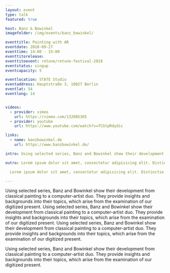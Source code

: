 ```yaml
---
layout: event
type: talk
featured: true

host: Banz & Bowinkel
imagefolder: /img/events/banz_bowinkel/

eventtitle: Painting with AR
eventdate: 2018-09-27
eventtime: 14:00 - 15:00
eventtitorelease: 
eventtitoevent: retune/retune-festival-2018
eventstatus: singup
eventcapacity: 5

eventlocation: STATE Studio
eventaddress: Hauptstraße 3, 10827 Berlin
eventlat: 54
eventlong: 14


videos:
  - provider: vimeo
    url: https://vimeo.com/132085365
  - provider: youtube
    url: https://www.youtube.com/watch?v=fCGtpRdydic

links:
  - name: banzbowinkel.de
    url: https://www.banzbowinkel.de/

intro: Using selected series, Banz and Bowinkel show their development from classical painting to a computer-artist duo. They provide insights and backgrounds into their topics, which arise from the examination of our digitized present.

outro: Lorem ipsum dolor sit amet, consectetur adipisicing elit. Distinctio quos commodi consequuntur eos, fugiat maiores deleniti laudantium similique, consequatur, vero porro officia pariatur provident. Neque debitis minima ipsum tenetur mollitia.

  Lorem ipsum dolor sit amet, consectetur adipisicing elit. Distinctio quos commodi consequuntur eos, fugiat maiores deleniti laudantium similique, consequatur, vero porro officia pariatur provident. Neque debitis minima ipsum tenetur mollitia.

---
```


Using selected series, Banz and Bowinkel show their development from classical painting to a computer-artist duo. They provide insights and backgrounds into their topics, which arise from the examination of our digitized present.
Using selected series, Banz and Bowinkel show their development from classical painting to a computer-artist duo. They provide insights and backgrounds into their topics, which arise from the examination of our digitized present.
Using selected series, Banz and Bowinkel show their development from classical painting to a computer-artist duo. They provide insights and backgrounds into their topics, which arise from the examination of our digitized present.

Using selected series, Banz and Bowinkel show their development from classical painting to a computer-artist duo. They provide insights and backgrounds into their topics, which arise from the examination of our digitized present.
